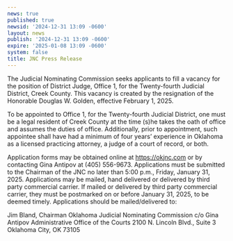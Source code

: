 ```yaml
---
news: true
published: true
newsid: '2024-12-31 13:09 -0600'
layout: news
publish: '2024-12-31 13:09 -0600'
expire: '2025-01-08 13:09 -0600'
system: false
title: JNC Press Release
---
```

The Judicial Nominating Commission seeks applicants to fill a vacancy for the position of District Judge, Office 1, for the Twenty-fourth Judicial District, Creek County. This vacancy is created by the resignation of the Honorable Douglas W. Golden, effective February 1, 2025.

To be appointed to Office 1, for the Twenty-fourth Judicial District, one must be a legal resident of Creek County at the time (s)he takes the oath of office and assumes the duties of office. Additionally, prior to appointment, such appointee shall have had a minimum of four years’ experience in Oklahoma as a licensed practicing attorney, a judge of a court of record, or both.

Application forms may be obtained online at https://okjnc.com or by contacting Gina Antipov at (405) 556-9673. Applications must be submitted to the Chairman of the JNC no later than 5:00 p.m., Friday, January 31, 2025. Applications may be mailed, hand delivered or delivered by third party commercial carrier. If mailed or delivered by third party commercial carrier, they must be postmarked on or before January 31, 2025, to be deemed timely. Applications should be mailed/delivered to:

Jim Bland, Chairman
Oklahoma Judicial Nominating Commission
c/o Gina Antipov
Administrative Office of the Courts
2100 N. Lincoln Blvd., Suite 3
Oklahoma City, OK 73105
